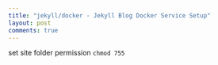 ```yaml
---
title: "jekyll/docker - Jekyll Blog Docker Service Setup"
layout: post
comments: true
---
```



set site folder permission `chmod 755`
